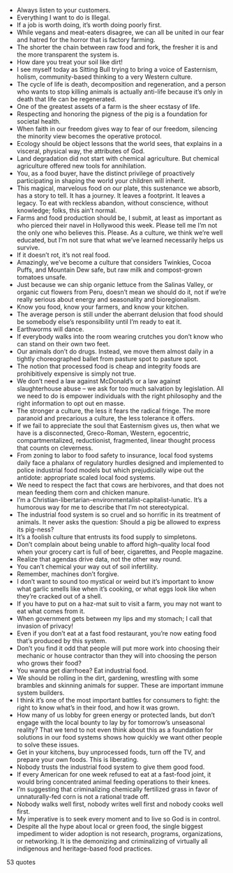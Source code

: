  - Always listen to your customers.
 - Everything I want to do is Illegal.
 - If a job is worth doing, it’s worth doing poorly first.
 - While vegans and meat-eaters disagree, we can all be united in our fear and hatred for the horror that is factory farming.
 - The shorter the chain between raw food and fork, the fresher it is and the more transparent the system is.
 - How dare you treat your soil like dirt!
 - I see myself today as Sitting Bull trying to bring a voice of Easternism, holism, community-based thinking to a very Western culture.
 - The cycle of life is death, decomposition and regeneration, and a person who wants to stop killing animals is actually anti-life because it’s only in death that life can be regenerated.
 - One of the greatest assets of a farm is the sheer ecstasy of life.
 - Respecting and honoring the pigness of the pig is a foundation for societal health.
 - When faith in our freedom gives way to fear of our freedom, silencing the minority view becomes the operative protocol.
 - Ecology should be object lessons that the world sees, that explains in a visceral, physical way, the attributes of God.
 - Land degradation did not start with chemical agriculture. But chemical agriculture offered new tools for annihilation.
 - You, as a food buyer, have the distinct privilege of proactively participating in shaping the world your children will inherit.
 - This magical, marvelous food on our plate, this sustenance we absorb, has a story to tell. It has a journey. It leaves a footprint. It leaves a legacy. To eat with reckless abandon, without conscience, without knowledge; folks, this ain’t normal.
 - Farms and food production should be, I submit, at least as important as who pierced their navel in Hollywood this week. Please tell me I’m not the only one who believes this. Please. As a culture, we think we’re well educated, but I’m not sure that what we’ve learned necessarily helps us survive.
 - If it doesn’t rot, it’s not real food.
 - Amazingly, we’ve become a culture that considers Twinkies, Cocoa Puffs, and Mountain Dew safe, but raw milk and compost-grown tomatoes unsafe.
 - Just because we can ship organic lettuce from the Salinas Valley, or organic cut flowers from Peru, doesn’t mean we should do it, not if we’re really serious about energy and seasonality and bioregionalism.
 - Know you food, know your farmers, and know your kitchen.
 - The average person is still under the aberrant delusion that food should be somebody else’s responsibility until I’m ready to eat it.
 - Earthworms will dance.
 - If everybody walks into the room wearing crutches you don’t know who can stand on their own two feet.
 - Our animals don’t do drugs. Instead, we move them almost daily in a tightly choreographed ballet from pasture spot to pasture spot.
 - The notion that processed food is cheap and integrity foods are prohibitively expensive is simply not true.
 - We don’t need a law against McDonald’s or a law against slaughterhouse abuse – we ask for too much salvation by legislation. All we need to do is empower individuals with the right philosophy and the right information to opt out en masse.
 - The stronger a culture, the less it fears the radical fringe. The more paranoid and precarious a culture, the less tolerance it offers.
 - If we fail to appreciate the soul that Easternism gives us, then what we have is a disconnected, Greco-Roman, Western, egocentric, compartmentalized, reductionist, fragmented, linear thought process that counts on cleverness.
 - From zoning to labor to food safety to insurance, local food systems daily face a phalanx of regulatory hurdles designed and implemented to police industrial food models but which prejudicially wipe out the antidote: appropriate scaled local food systems.
 - We need to respect the fact that cows are herbivores, and that does not mean feeding them corn and chicken manure.
 - I’m a Christian-libertarian-environmentalist-capitalist-lunatic. It’s a humorous way for me to describe that I’m not stereotypical.
 - The industrial food system is so cruel and so horrific in its treatment of animals. It never asks the question: Should a pig be allowed to express its pig-ness?
 - It’s a foolish culture that entrusts its food supply to simpletons.
 - Don’t complain about being unable to afford high-quality local food when your grocery cart is full of beer, cigarettes, and People magazine.
 - Realize that agendas drive data, not the other way round.
 - You can’t chemical your way out of soil infertility.
 - Remember, machines don’t forgive.
 - I don’t want to sound too mystical or weird but it’s important to know what garlic smells like when it’s cooking, or what eggs look like when they’re cracked out of a shell.
 - If you have to put on a haz-mat suit to visit a farm, you may not want to eat what comes from it.
 - When government gets between my lips and my stomach; I call that invasion of privacy!
 - Even if you don’t eat at a fast food restaurant, you’re now eating food that’s produced by this system.
 - Don’t you find it odd that people will put more work into choosing their mechanic or house contractor than they will into choosing the person who grows their food?
 - You wanna get diarrhoea? Eat industrial food.
 - We should be rolling in the dirt, gardening, wrestling with some brambles and skinning animals for supper. These are important immune system builders.
 - I think it’s one of the most important battles for consumers to fight: the right to know what’s in their food, and how it was grown.
 - How many of us lobby for green energy or protected lands, but don’t engage with the local bounty to lay by for tomorrow’s unseasonal reality? That we tend to not even think about this as a foundation for solutions in our food systems shows how quickly we want other people to solve these issues.
 - Get in your kitchens, buy unprocessed foods, turn off the TV, and prepare your own foods. This is liberating.
 - Nobody trusts the industrial food system to give them good food.
 - If every American for one week refused to eat at a fast-food joint, it would bring concentrated animal feeding operations to their knees.
 - I’m suggesting that criminalizing chemically fertilized grass in favor of unnaturally-fed corn is not a rational trade off.
 - Nobody walks well first, nobody writes well first and nobody cooks well first.
 - My imperative is to seek every moment and to live so God is in control.
 - Despite all the hype about local or green food, the single biggest impediment to wider adoption is not research, programs, organizations, or networking. It is the demonizing and criminalizing of virtually all indigenous and heritage-based food practices.

53 quotes